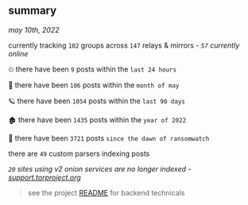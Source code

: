 
## summary
_may 10th, 2022_

currently tracking `102` groups across `147` relays & mirrors - _`57` currently online_

⏲ there have been `9` posts within the `last 24 hours`

🦈 there have been `106` posts within the `month of may`

🪐 there have been `1054` posts within the `last 90 days`

🏚 there have been `1435` posts within the `year of 2022`

🦕 there have been `3721` posts `since the dawn of ransomwatch`

there are `49` custom parsers indexing posts

_`20` sites using v2 onion services are no longer indexed - [support.torproject.org](https://support.torproject.org/onionservices/v2-deprecation/)_

> see the project [README](https://github.com/thetanz/ransomwatch#ransomwatch--) for backend technicals
